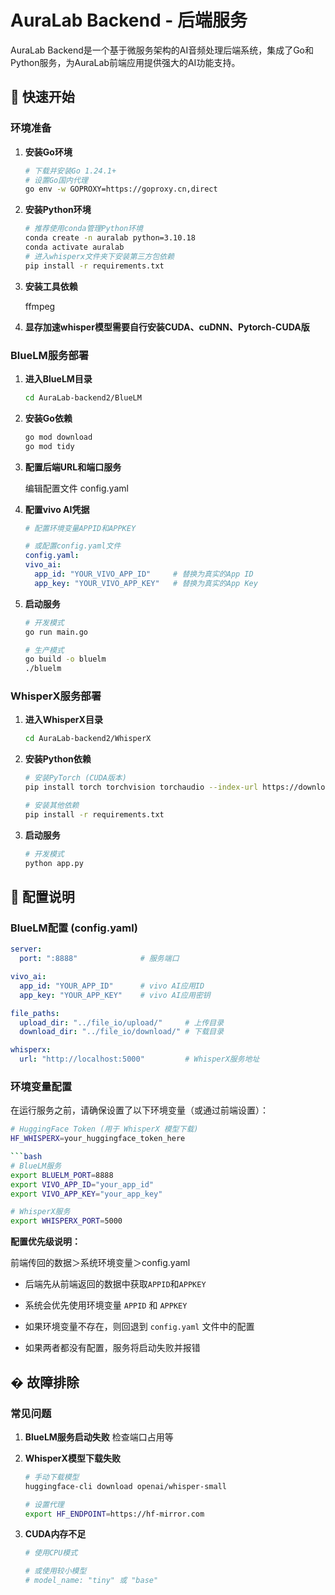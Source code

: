 # AuraLab Backend - 后端服务

AuraLab Backend是一个基于微服务架构的AI音频处理后端系统，集成了Go和Python服务，为AuraLab前端应用提供强大的AI功能支持。

## 🚀 快速开始

### 环境准备

1. **安装Go环境**
   ```bash
   # 下载并安装Go 1.24.1+
   # 设置Go国内代理
   go env -w GOPROXY=https://goproxy.cn,direct
   ```

2. **安装Python环境**
   ```bash
   # 推荐使用conda管理Python环境
   conda create -n auralab python=3.10.18
   conda activate auralab
   # 进入whisperx文件夹下安装第三方包依赖
   pip install -r requirements.txt
   ```

3. **安装工具依赖**

   ffmpeg

4. **显存加速whisper模型需要自行安装CUDA、cuDNN、Pytorch-CUDA版**



### BlueLM服务部署

1. **进入BlueLM目录**
   ```bash
   cd AuraLab-backend2/BlueLM
   ```

2. **安装Go依赖**
   ```bash
   go mod download
   go mod tidy
   ```

3. **配置后端URL和端口服务**

   编辑配置文件 config.yaml

4. **配置vivo AI凭据**

   ```yaml
   # 配置环境变量APPID和APPKEY
   
   # 或配置config.yaml文件
   config.yaml:
   vivo_ai:
     app_id: "YOUR_VIVO_APP_ID"     # 替换为真实的App ID
     app_key: "YOUR_VIVO_APP_KEY"   # 替换为真实的App Key
   ```

5. **启动服务**

   ```bash
   # 开发模式
   go run main.go
   
   # 生产模式
   go build -o bluelm
   ./bluelm
   ```

### WhisperX服务部署

1. **进入WhisperX目录**
   ```bash
   cd AuraLab-backend2/WhisperX
   ```

2. **安装Python依赖**
   ```bash
   # 安装PyTorch (CUDA版本)
   pip install torch torchvision torchaudio --index-url https://download.pytorch.org/whl/cu118
   
   # 安装其他依赖
   pip install -r requirements.txt
   ```

3. **启动服务**
   ```bash
   # 开发模式
   python app.py
   ```


## 📖 配置说明

### BlueLM配置 (config.yaml)

```yaml
server:
  port: ":8888"              # 服务端口

vivo_ai:
  app_id: "YOUR_APP_ID"      # vivo AI应用ID
  app_key: "YOUR_APP_KEY"    # vivo AI应用密钥

file_paths:
  upload_dir: "../file_io/upload/"     # 上传目录
  download_dir: "../file_io/download/" # 下载目录

whisperx:
  url: "http://localhost:5000"         # WhisperX服务地址
```

### 环境变量配置

在运行服务之前，请确保设置了以下环境变量（或通过前端设置）：

```bash
# HuggingFace Token (用于 WhisperX 模型下载)
HF_WHISPERX=your_huggingface_token_here

```bash
# BlueLM服务
export BLUELM_PORT=8888
export VIVO_APP_ID="your_app_id"
export VIVO_APP_KEY="your_app_key"

# WhisperX服务
export WHISPERX_PORT=5000
```
**配置优先级说明：**

前端传回的数据＞系统环境变量＞config.yaml

- 后端先从前端返回的数据中获取`APPID`和`APPKEY`

- 系统会优先使用环境变量 `APPID` 和 `APPKEY`
- 如果环境变量不存在，则回退到 `config.yaml` 文件中的配置
- 如果两者都没有配置，服务将启动失败并报错


## � 故障排除

### 常见问题

1. **BlueLM服务启动失败**
   检查端口占用等

2. **WhisperX模型下载失败**
   ```bash
   # 手动下载模型
   huggingface-cli download openai/whisper-small
   
   # 设置代理
   export HF_ENDPOINT=https://hf-mirror.com
   ```

3. **CUDA内存不足**
   
   ```bash
   # 使用CPU模式
   
   # 或使用较小模型
   # model_name: "tiny" 或 "base"
   ```
